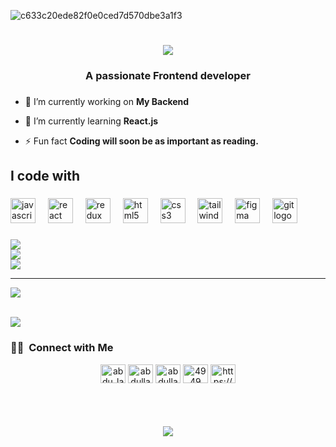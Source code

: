 ![c633c20ede82f0e0ced7d570dbe3a1f3](https://user-images.githubusercontent.com/70382532/138322189-2db8df52-9dcb-40a0-88a8-c365466bd33d.gif)


<h1 align="center">
    <img src="https://readme-typing-svg.herokuapp.com/?font=Righteous&size=35&center=true&vCenter=true&width=500&height=70&duration=4000&lines=Hi+There!+👋;+I'm+Yuvraj+Singh+Rajawat!;" />
</h1>

<h3 align="center">A passionate Frontend developer</h3>

###


- 🔭 I’m currently working on **My Backend**

- 🌱 I’m currently learning **React.js**

- ⚡ Fun fact **Coding will soon be as important as reading.**


<h2 align="left">I code with</h2>

###

<div align="left">
  <img src="https://cdn.jsdelivr.net/gh/devicons/devicon/icons/javascript/javascript-original.svg" height="40" alt="javascript logo"  />
  <img width="12" />
  <img src="https://cdn.jsdelivr.net/gh/devicons/devicon/icons/react/react-original.svg" height="40" alt="react logo"  />
  <img width="12" />
  <img src="https://cdn.jsdelivr.net/gh/devicons/devicon/icons/redux/redux-original.svg" height="40" alt="redux logo"  />
  <img width="12" />
  <img src="https://cdn.jsdelivr.net/gh/devicons/devicon/icons/html5/html5-original.svg" height="40" alt="html5 logo"  />
  <img width="12" />
  <img src="https://cdn.jsdelivr.net/gh/devicons/devicon/icons/css3/css3-original.svg" height="40" alt="css3 logo"  />
  <img width="12" />
  <img src="https://cdn.jsdelivr.net/gh/devicons/devicon/icons/tailwindcss/tailwindcss-original-wordmark.svg" height="40" alt="tailwindcss logo"  />
  <img width="12" />
  <img src="https://cdn.jsdelivr.net/gh/devicons/devicon/icons/figma/figma-original.svg" height="40" alt="figma logo"  />
  <img width="12" />
  <img src="https://cdn.jsdelivr.net/gh/devicons/devicon/icons/git/git-original.svg" height="40" alt="git logo"  />
</div>


###

![](https://github-readme-stats.vercel.app/api?username=Yuvraj-Singh-Rajawat&theme=radical&hide_border=false&include_all_commits=false&count_private=false)<br/>
![](https://github-readme-streak-stats.herokuapp.com/?user=Yuvraj-Singh-Rajawat&theme=radical&hide_border=false)<br/>
![](https://github-readme-stats.vercel.app/api/top-langs/?username=Yuvraj-Singh-Rajawat&theme=radical&hide_border=false&include_all_commits=false&count_private=false&layout=compact)

---
[![](https://visitcount.itsvg.in/api?id=Yuvraj-Singh-Rajawat&icon=0&color=0)](https://visitcount.itsvg.in)


<br/>

<a href="https://github.com/Yuvraj-Singh-Rajawat">
  <img  src="https://github-readme-activity-graph.vercel.app/graph?username=Yuvraj-Singh-Rajawat&theme=react-dark" />
</a>

<br/>

<h3> 🤝🏻 &nbsp;Connect with Me </h3>
<p align="center">
<a href="https://twitter.com/abdu_lah14" target="blank"><img align="center" src="https://raw.githubusercontent.com/rahuldkjain/github-profile-readme-generator/master/src/images/icons/Social/twitter.svg" alt="abdu_lah14" height="30" width="40" /></a>
<a href="https://linkedin.com/in/abdullah14200" target="blank"><img align="center" src="https://raw.githubusercontent.com/rahuldkjain/github-profile-readme-generator/master/src/images/icons/Social/linked-in-alt.svg" alt="abdullah14200" height="30" width="40" /></a>
<a href="https://leetcode.com/u/YuvrajSinghRajawat" target="blank"><img align="center" src="https://raw.githubusercontent.com/rahuldkjain/github-profile-readme-generator/master/src/images/icons/Social/leet-code.svg" alt="abdullah-142" height="30" width="40" /></a>
<a href="https://discord.com/channels/938423350374584341/1130037046333935701" target="blank"><img align="center" src="https://raw.githubusercontent.com/rahuldkjain/github-profile-readme-generator/master/src/images/icons/Social/discord.svg" alt="4949" height="30" width="40" /></a>
<a href="https://linkedin.com/in/https://www.linkedin.com/in/yuvraj-singh7/" target="blank"><img align="center" src="https://raw.githubusercontent.com/rahuldkjain/github-profile-readme-generator/master/src/images/icons/Social/linked-in-alt.svg" alt="https://www.linkedin.com/in/yuvraj-singh7/" height="30" width="40" /></a>
</p>



##
<br/>
<h3 align="center">
  <a href = "https://www.linkedin.com/in/yuvraj-singh7/">
    <img src="https://readme-typing-svg.herokuapp.com/?font=Righteous&size=25&center=true&vCenter=true&width=500&height=70&duration=4000&lines=Thanks+for+visiting!+✌️;+Shoot+me+a+message+on+Linkedin!;I'm+always+down+to+collab+:)">
  </a>
    
</h3>



